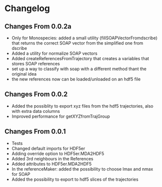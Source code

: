 # Changelog

## Changes From 0.0.2a

- Only for Monospecies: added a small utility (fillSOAPVectorFromdscribe) that returns the correct SOAP vector from the simplified one from dscribe
- Added a utility for normalize SOAP vectors
- Added createReferencesFromTrajectory that creates a variables that stores SOAP references
- set up a way to classify with soap with a different method thant the original idea
- the new references now can be loaded/unloaded on an hdf5 file

## Changes From 0.0.2

- Added the possiblity to export xyz files from the hdf5 trajectories, also with extra data columns
- Improved performance for getXYZfromTrajGroup

## Changes From 0.0.1

- Tests
- Changed default imports for HDF5er
- Adding override option to HDF5er.MDA2HDF5
- Added 3rd neighbours in the References
- Added attributes to HDF5er.MDA2HDF5
- In the referenceMaker: added the possibility to choose lmax and nmax for SOAP
- Added the possibility to export to hdf5 slices of the trajectories
